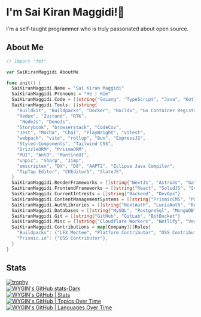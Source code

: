 # I'm Sai Kiran Maggidi!👋
I'm a self-taught programmer who is truly passonated about open source.

## About Me 
```go
// import "fmt"

var SaiKiranMaggidi AboutMe

func init() {
  SaiKiranMaggidi.Name = "Sai Kiran Maggidi"
  SaiKiranMaggidi.Pronouns = "He | Him"
  SaiKiranMaggidi.Code = []string{"GoLang", "TypeScript", "Java", "Kotlin", "Rust", "C", "C++", "Android Development", "Assembley Script"}
  SaiKiranMaggidi.Tools: []string{
    "Buildkit", "Buildpacks", "Docker", "Buildx", "Go Container Registry",
    "Redux", "Zustand", "RTK",
     "NodeJs", "DenoJs",
    "Storybook", "browserstack", "CodeCov",
    "Jest", "Mocha", "Chai", "PlayWright", "vitest",
    "webpack", "vite", "rollup", "Bun", "ExpressJS",
    "Styled-Components", "Tailwind CSS",
    "DrizzleORM", "PrismaORM",
    "MUI", "AntD", "MantineUI",
    "unpic", "Sharp", "Jimp",
    "emscripten", "DX", "D8", "AAPT2", "Eclipse Java Compiler",
    "TipTap Editor", "CKEditor5", "SlateJS",
  }
  SaiKiranMaggidi.RenderFrameworks = []string{"NextJs", "AstroJs", "GatsbyJs", "Qwik", "Remix", "SvelteKit"}
  SaiKiranMaggidi.FrontendFrameworks = []string{"React", "SolidJS", "Svelte"}
  SaiKiranMaggidi.CurrentIntrests = []string{"Backend", "DevOps"}
  SaiKiranMaggidi.ContentManagementSystems = []string{"PrismicCMS", "PayloadCMS", "ButterCMS", "Sanity", "StoryBlok", "Contentful", "Hygraph CMS", "Kontent", "Strapi", "Directus", "Magnolia", "Enonic", "Zesty", "ApostropheCMS", "Yext", "Wordpress", "Netlifycms", "Contentrain"}
  SaiKiranMaggidi.AuthLibraries = []string{"NextAuth", "LuciaAuth", "Remix-oauth2-auth", "Auth0"}
  SaiKiranMaggidi.Databases = []string{"MySQL", "PostgreSql", "MongoDB", "LibSQL", "Neo4j", "Redis", "CockroachDB", "Firebase"}
  SaiKiranMaggidi.Git = []string{"GitHub", "GitLab", "BitBucket"}
  SaiKiranMaggidi.Misc = []string{"Cloudflare Workers", "Netlify", "Vercel", "TursoDB", "PlanetScale", "UpStash", "DenoCloud", "SquidCloud", "Heroku", "Google Cloud", "shuttle.rs", "PacketBase", "NxJS", "Supabase", "Algolia Search", "GraphQL", "REST", "gRPC", "Partytown", "PostCSS", "ESLint", "Husky"}
  SaiKiranMaggidi.Contributions = map[Company][]Roles{
    "Buildpacks": {"LFX Mentee", "Platform Contributor", "OSS Contributor"},
    "Prismic.io": {"OSS Contributor"},
  }
}
```
## Stats
[![trophy](https://github-profile-trophy.vercel.app/?username=WYGIN)](https://github.com/ryo-ma/github-profile-trophy)
<br/>
[![WYGIN's GitHub stats-Dark](https://github-readme-stats.vercel.app/api?username=WYGIN&show_icons=true&theme=dark#gh-dark-mode-only)](https://github.com/anuraghazra/github-readme-stats#gh-dark-mode-only)
<br/>
[![WYGIN's GitHub | Stats](https://stats.quine.sh/WYGIN/github?theme=dark)](https://quine.sh?utm_source=widgets&utm_campaign=WYGIN)
<br/>
[![WYGIN's GitHub | Topics Over Time](https://stats.quine.sh/WYGIN/topics-over-time?theme=dark)](https://quine.sh?utm_source=widgets&utm_campaign=WYGIN)
<br/>
[![WYGIN's GitHub | Languages Over Time](https://stats.quine.sh/WYGIN/languages-over-time?theme=dark)](https://quine.sh?utm_source=widgets&utm_campaign=WYGIN)
<br/>
